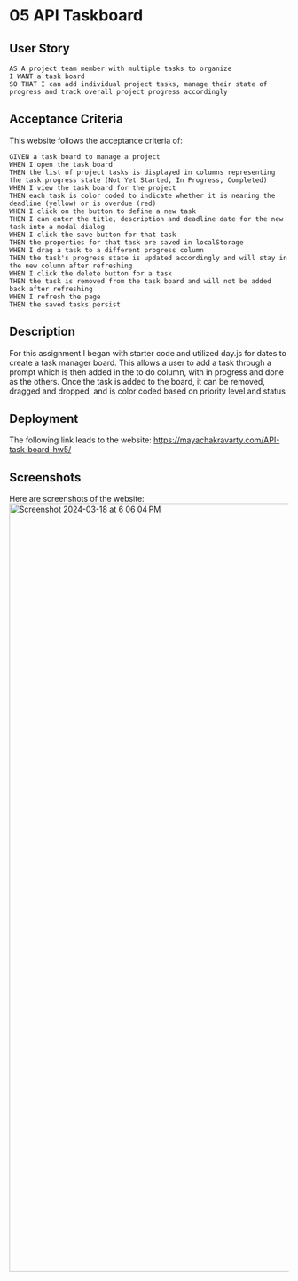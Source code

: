 # 05 API Taskboard

## User Story
```
AS A project team member with multiple tasks to organize
I WANT a task board 
SO THAT I can add individual project tasks, manage their state of progress and track overall project progress accordingly
```
## Acceptance Criteria
This website follows the acceptance criteria of:
```
GIVEN a task board to manage a project
WHEN I open the task board
THEN the list of project tasks is displayed in columns representing the task progress state (Not Yet Started, In Progress, Completed)
WHEN I view the task board for the project
THEN each task is color coded to indicate whether it is nearing the deadline (yellow) or is overdue (red)
WHEN I click on the button to define a new task
THEN I can enter the title, description and deadline date for the new task into a modal dialog
WHEN I click the save button for that task
THEN the properties for that task are saved in localStorage
WHEN I drag a task to a different progress column
THEN the task's progress state is updated accordingly and will stay in the new column after refreshing
WHEN I click the delete button for a task
THEN the task is removed from the task board and will not be added back after refreshing
WHEN I refresh the page
THEN the saved tasks persist
```

## Description
For this assignment I began with starter code and utilized day.js for dates to create a task manager board. This allows a user to add a task through a prompt which is then added
in the to do column, with in progress and done as the others. Once the task is added to the board, it can be removed, dragged and dropped, and is color coded based on priority level
and status

## Deployment

The following link leads to the website:
https://mayachakravarty.com/API-task-board-hw5/

## Screenshots

Here are screenshots of the website:
<img width="1384" alt="Screenshot 2024-03-18 at 6 06 04 PM" src="https://github.com/mayachakra/API-task-board-hw5/assets/100816867/65978c3e-47d9-4d98-a155-c763f9b20e42">



